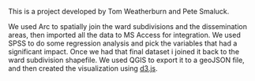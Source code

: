 This is a project developed by Tom Weatherburn and Pete Smaluck.

We used Arc to spatially join the ward subdivisions and the dissemination areas, then imported all the data to MS Access for integration.  We used SPSS to do some regression analysis and pick the variables that had a significant impact.  Once we had that final dataset i joined it back to the ward subdivision shapefile.  We used QGIS to export it to a geoJSON file, and then created the visualization using <a href="http://d3js.org">d3.js</a>.



